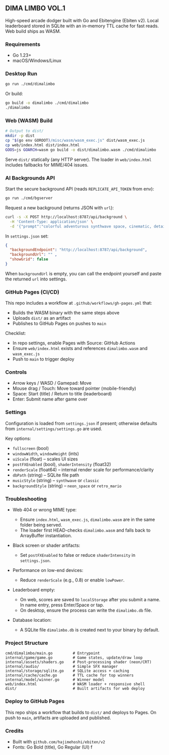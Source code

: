 ## DIMA LIMBO VOL.1

High-speed arcade dodger built with Go and Ebitengine (Ebiten v2). Local leaderboard stored in SQLite with an in-memory TTL cache for fast reads. Web build ships as WASM.

### Requirements

- Go 1.23+
- macOS/Windows/Linux

### Desktop Run

```bash
go run ./cmd/dimalimbo
```

Or build:

```bash
go build -o dimalimbo ./cmd/dimalimbo
./dimalimbo
```

### Web (WASM) Build

```bash
# Output to dist/
mkdir -p dist
cp "$(go env GOROOT)/misc/wasm/wasm_exec.js" dist/wasm_exec.js
cp web/index.html dist/index.html
GOOS=js GOARCH=wasm go build -o dist/dimalimbo.wasm ./cmd/dimalimbo
```

Serve `dist/` statically (any HTTP server). The loader in `web/index.html` includes fallbacks for MIME/404 issues.

### AI Backgrounds API

Start the secure background API (reads `REPLICATE_API_TOKEN` from env):

```bash
go run ./cmd/bgserver
```

Request a new background (returns JSON with `url`):

```bash
curl -s -X POST http://localhost:8787/api/background \
  -H 'Content-Type: application/json' \
  -d '{"prompt":"colorful adventurous synthwave space, cinematic, detailed","width":1600,"height":900}'
```

In `settings.json` set:

```json
{
  "backgroundEndpoint": "http://localhost:8787/api/background",
  "backgroundUrl": "" ,
  "showGrid": false
}
```

When `backgroundUrl` is empty, you can call the endpoint yourself and paste the returned `url` into settings.

### GitHub Pages (CI/CD)

This repo includes a workflow at `.github/workflows/gh-pages.yml` that:
- Builds the WASM binary with the same steps above
- Uploads `dist/` as an artifact
- Publishes to GitHub Pages on pushes to `main`

Checklist:
- In repo settings, enable Pages with Source: GitHub Actions
- Ensure `web/index.html` exists and references `dimalimbo.wasm` and `wasm_exec.js`
- Push to `main` to trigger deploy

### Controls

- Arrow keys / WASD / Gamepad: Move
- Mouse drag / Touch: Move toward pointer (mobile-friendly)
- Space: Start (title) / Return to title (leaderboard)
- Enter: Submit name after game over

### Settings

Configuration is loaded from `settings.json` if present; otherwise defaults from `internal/settings/settings.go` are used.

Key options:
- `fullscreen` (bool)
- `windowWidth`, `windowHeight` (ints)
- `uiScale` (float) – scales UI sizes
- `postFXEnabled` (bool), `shaderIntensity` (float32)
- `renderScale` (float64) – internal render scale for performance/clarity
- `dbPath` (string) – SQLite file path
- `musicStyle` (string) – `synthwave` or `classic`
- `backgroundStyle` (string) – `neon_space` or `retro_mario`

### Troubleshooting

- Web 404 or wrong MIME type:
  - Ensure `index.html`, `wasm_exec.js`, `dimalimbo.wasm` are in the same folder being served.
  - The loader first HEAD-checks `dimalimbo.wasm` and falls back to ArrayBuffer instantiation.

- Black screen or shader artifacts:
  - Set `postFXEnabled` to false or reduce `shaderIntensity` in `settings.json`.

- Performance on low-end devices:
  - Reduce `renderScale` (e.g., 0.8) or enable `lowPower`.

- Leaderboard empty:
  - On web, scores are saved to `localStorage` after you submit a name. In name entry, press Enter/Space or tap.
  - On desktop, ensure the process can write the `dimalimbo.db` file.

- Database location:
  - A SQLite file `dimalimbo.db` is created next to your binary by default.

### Project Structure

```
cmd/dimalimbo/main.go         # Entrypoint
internal/game/game.go         # Game states, update/draw loop
internal/assets/shaders.go    # Post-processing shader (neon/CRT)
internal/audio/               # Simple SFX manager
internal/storage/sqlite.go    # SQLite access + caching
internal/cache/cache.go       # TTL cache for top winners
internal/model/winner.go      # Winner model
web/index.html                # WASM loader + responsive shell
dist/                         # Built artifacts for web deploy
```

### Deploy to GitHub Pages

This repo ships a workflow that builds to `dist/` and deploys to Pages. On push to `main`, artifacts are uploaded and published.

### Credits

- Built with `github.com/hajimehoshi/ebiten/v2`
- Fonts: Go Bold (title), Go Regular (UI)
f